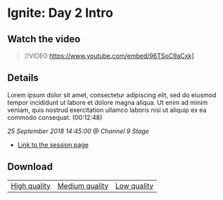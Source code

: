 # Ignite: Day 2 Intro

## Watch the video
> [!VIDEO https://www.youtube.com/embed/96TSoC9aCxk]

## Details

Lorem ipsum dolor sit amet, consectetur adipiscing elit, sed do eiusmod tempor incididunt ut labore et dolore magna aliqua. Ut enim ad minim veniam, quis nostrud exercitation ullamco laboris nisi ut aliquip ex ea commodo consequat. (00:12:48)

*25 September 2018 14:45:00 @ Channel 9 Stage*

- [Link to the session page](https://channel9.msdn.com/Events/Ignite/2018/Ignite-Day-2-Intro)

## Download

||||
|:--:|:----:|:-:|
|[High quality](https://sec.ch9.ms/ch9/0f71/1d352f6f-92c6-41d3-a57e-ca2704ea0f71/ch9d2intro_high.mp4)|[Medium quality](https://sec.ch9.ms/ch9/0f71/1d352f6f-92c6-41d3-a57e-ca2704ea0f71/ch9d2intro_mid.mp4)|[Low quality](https://sec.ch9.ms/ch9/0f71/1d352f6f-92c6-41d3-a57e-ca2704ea0f71/ch9d2intro.mp4)